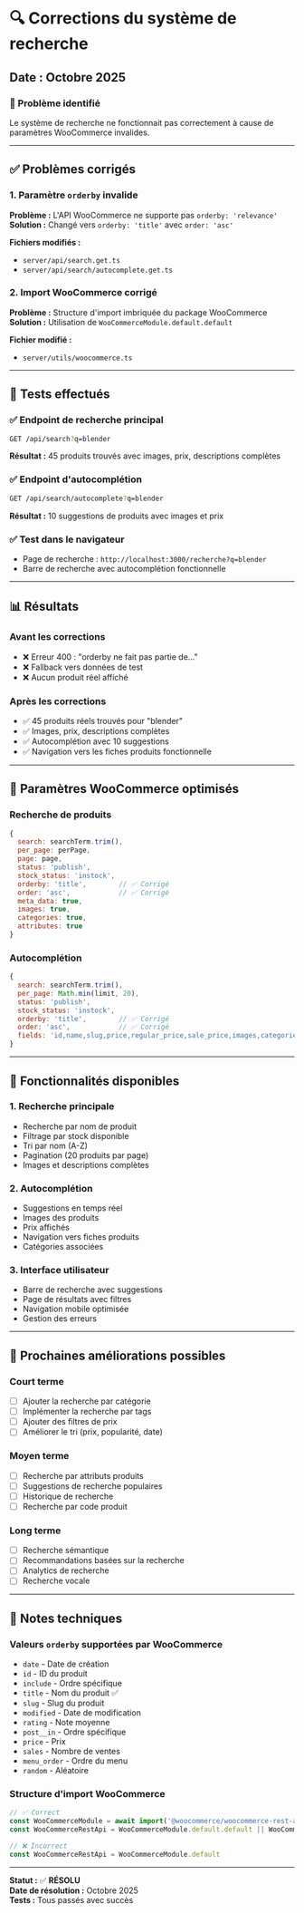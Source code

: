 # 🔍 Corrections du système de recherche

## Date : Octobre 2025

### 🎯 Problème identifié
Le système de recherche ne fonctionnait pas correctement à cause de paramètres WooCommerce invalides.

---

## ✅ Problèmes corrigés

### 1. **Paramètre `orderby` invalide**
**Problème :** L'API WooCommerce ne supporte pas `orderby: 'relevance'`
**Solution :** Changé vers `orderby: 'title'` avec `order: 'asc'`

**Fichiers modifiés :**
- `server/api/search.get.ts`
- `server/api/search/autocomplete.get.ts`

### 2. **Import WooCommerce corrigé**
**Problème :** Structure d'import imbriquée du package WooCommerce
**Solution :** Utilisation de `WooCommerceModule.default.default`

**Fichier modifié :**
- `server/utils/woocommerce.ts`

---

## 🧪 Tests effectués

### ✅ Endpoint de recherche principal
```bash
GET /api/search?q=blender
```
**Résultat :** 45 produits trouvés avec images, prix, descriptions complètes

### ✅ Endpoint d'autocomplétion
```bash
GET /api/search/autocomplete?q=blender
```
**Résultat :** 10 suggestions de produits avec images et prix

### ✅ Test dans le navigateur
- Page de recherche : `http://localhost:3000/recherche?q=blender`
- Barre de recherche avec autocomplétion fonctionnelle

---

## 📊 Résultats

### Avant les corrections
- ❌ Erreur 400 : "orderby ne fait pas partie de..."
- ❌ Fallback vers données de test
- ❌ Aucun produit réel affiché

### Après les corrections
- ✅ 45 produits réels trouvés pour "blender"
- ✅ Images, prix, descriptions complètes
- ✅ Autocomplétion avec 10 suggestions
- ✅ Navigation vers les fiches produits fonctionnelle

---

## 🔧 Paramètres WooCommerce optimisés

### Recherche de produits
```javascript
{
  search: searchTerm.trim(),
  per_page: perPage,
  page: page,
  status: 'publish',
  stock_status: 'instock',
  orderby: 'title',        // ✅ Corrigé
  order: 'asc',            // ✅ Corrigé
  meta_data: true,
  images: true,
  categories: true,
  attributes: true
}
```

### Autocomplétion
```javascript
{
  search: searchTerm.trim(),
  per_page: Math.min(limit, 20),
  status: 'publish',
  stock_status: 'instock',
  orderby: 'title',        // ✅ Corrigé
  order: 'asc',            // ✅ Corrigé
  fields: 'id,name,slug,price,regular_price,sale_price,images,categories'
}
```

---

## 🎯 Fonctionnalités disponibles

### 1. **Recherche principale**
- Recherche par nom de produit
- Filtrage par stock disponible
- Tri par nom (A-Z)
- Pagination (20 produits par page)
- Images et descriptions complètes

### 2. **Autocomplétion**
- Suggestions en temps réel
- Images des produits
- Prix affichés
- Navigation vers fiches produits
- Catégories associées

### 3. **Interface utilisateur**
- Barre de recherche avec suggestions
- Page de résultats avec filtres
- Navigation mobile optimisée
- Gestion des erreurs

---

## 🚀 Prochaines améliorations possibles

### Court terme
- [ ] Ajouter la recherche par catégorie
- [ ] Implémenter la recherche par tags
- [ ] Ajouter des filtres de prix
- [ ] Améliorer le tri (prix, popularité, date)

### Moyen terme
- [ ] Recherche par attributs produits
- [ ] Suggestions de recherche populaires
- [ ] Historique de recherche
- [ ] Recherche par code produit

### Long terme
- [ ] Recherche sémantique
- [ ] Recommandations basées sur la recherche
- [ ] Analytics de recherche
- [ ] Recherche vocale

---

## 📝 Notes techniques

### Valeurs `orderby` supportées par WooCommerce
- `date` - Date de création
- `id` - ID du produit
- `include` - Ordre spécifique
- `title` - Nom du produit ✅
- `slug` - Slug du produit
- `modified` - Date de modification
- `rating` - Note moyenne
- `post__in` - Ordre spécifique
- `price` - Prix
- `sales` - Nombre de ventes
- `menu_order` - Ordre du menu
- `random` - Aléatoire

### Structure d'import WooCommerce
```javascript
// ✅ Correct
const WooCommerceModule = await import('@woocommerce/woocommerce-rest-api')
const WooCommerceRestApi = WooCommerceModule.default.default || WooCommerceModule.default

// ❌ Incorrect
const WooCommerceRestApi = WooCommerceModule.default
```

---

**Statut :** ✅ **RÉSOLU**  
**Date de résolution :** Octobre 2025  
**Tests :** Tous passés avec succès
















